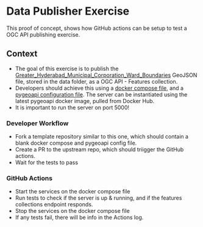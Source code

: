 # Data Publisher Exercise

This proof of concept, shows how GitHub actions can be setup to test a OGC API publishing exercise.

## Context

* The goal of this exercise is to publish the [Greater_Hyderabad_Municipal_Corporation_Ward_Boundaries](./data/greater_hyderabad_municipal_corporation_ward_Boundaries.geojson) GeoJSON file, stored in the data folder, as a OGC API - Features collection.
* Developers should achieve this using a [docker compose file](./docker-compose.yml), and a [pygeoapi configuration file](./pygeoapi.config.yml). The server can be instantiated using the latest pygeoapi docker image, pulled from Docker Hub.
* It is important to run the server on port 5000!

### Developer Workflow

* Fork a template repository similar to this one, which should contain a blank docker compose and pygeoapi config file.
* Create a PR to the upstream repo, which should triigger the GitHub actions.
* Wait for the tests to pass

### GitHub Actions

* Start the services on the docker compose file
* Run tests to check if the server is up & running, and if the features collections endpoint responds.
* Stop the services on the docker compose file
* If any tests fail, there will be info in the Actions log.
  